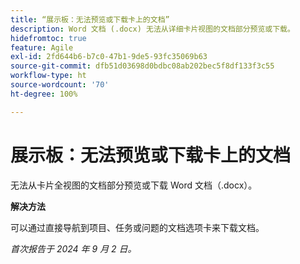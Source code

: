 ```yaml
---
title: “展示板：无法预览或下载卡上的文档”
description: Word 文档 (.docx) 无法从详细卡片视图的文档部分预览或下载。
hidefromtoc: true
feature: Agile
exl-id: 2fd644b6-b7c0-47b1-9de5-93fc35069b63
source-git-commit: dfb51d03698d0bdbc08ab202bec5f8df133f3c55
workflow-type: ht
source-wordcount: '70'
ht-degree: 100%

---
```


# 展示板：无法预览或下载卡上的文档

无法从卡片全视图的文档部分预览或下载 Word 文档（.docx）。

**解决方法**

可以通过直接导航到项目、任务或问题的文档选项卡来下载文档。

_首次报告于 2024 年 9 月 2 日。_
